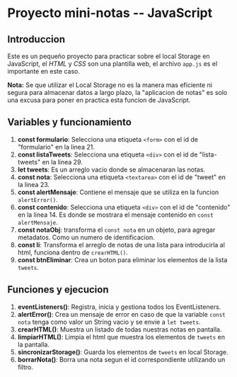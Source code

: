 # Proyecto mini-notas -- JavaScript

## Introduccion

Este es un pequeño proyecto para practicar sobre el local Storage en JavaScript, el *HTML* y *CSS* son una plantilla web, el archivo `app.js` es el importante en este caso.

**Nota:** Se que utilizar el Local Storage no es la manera mas eficiente ni segura para almacenar datos a largo plazo, la "aplicacion de notas" es solo una excusa para poner en practica esta funcion de JavaScript.

## Variables y funcionamiento
1. **const formulario**: Selecciona una etiqueta `<form>` con el id de "formulario" en la linea 21.
2. **const listaTweets**: Selecciona una etiqueta `<div>` con el id de "lista-tweets" en la linea 29.
3. **let tweets**: Es un arreglo vacio donde se almacenaran las notas.
4. **const nota**: Selecciona una etiqueta `<textarea>` con el id de "tweet" en la linea 23.
5. **const alertMensaje**: Contiene el mensaje que se utiliza en la funcion `alertError()`.
6. **const contenido**: Selecciona una etiqueta `<div>` con el id de "contenido" en la linea 14. Es donde se mostrara el mensaje contenido en `const alertMensaje`.
7. **const notaObj**: transforma el `const nota` en un objeto, para agregar metadatos. Como un numero de identificacion.
8. **const li**: Transforma el arreglo de notas de una lista para introducirla al html, funciona dentro de `crearHTML()`.
9. **const btnEliminar**: Crea un boton para eliminar los elementos de la lista `tweets`.

## Funciones y ejecucion 
1. **eventListeners()**: Registra, inicia y gestiona todos los EventListeners.
2. **alertError()**: Crea un mensaje de error en caso de que la variable `const nota` tenga como valor un String vacio y se envie a `let tweets`.
3. **crearHTML()**: Muestra un listado de todas nuestras notas en pantalla.
4. **limpiarHTML()**: Limpia el html que muestra los elementos de `tweets` en la pantalla.
5. **sincronizarStorage()**: Guarda los elementos de `tweets` en local Storage.
6. **borrarNota()**: Borra una nota segun el id correspondiente utilizando un filtro.
